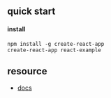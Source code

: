 ## quick start

#### install

```
npm install -g create-react-app
create-react-app react-example
```

## resource

- [docs](https://facebook.github.io/react/docs)
